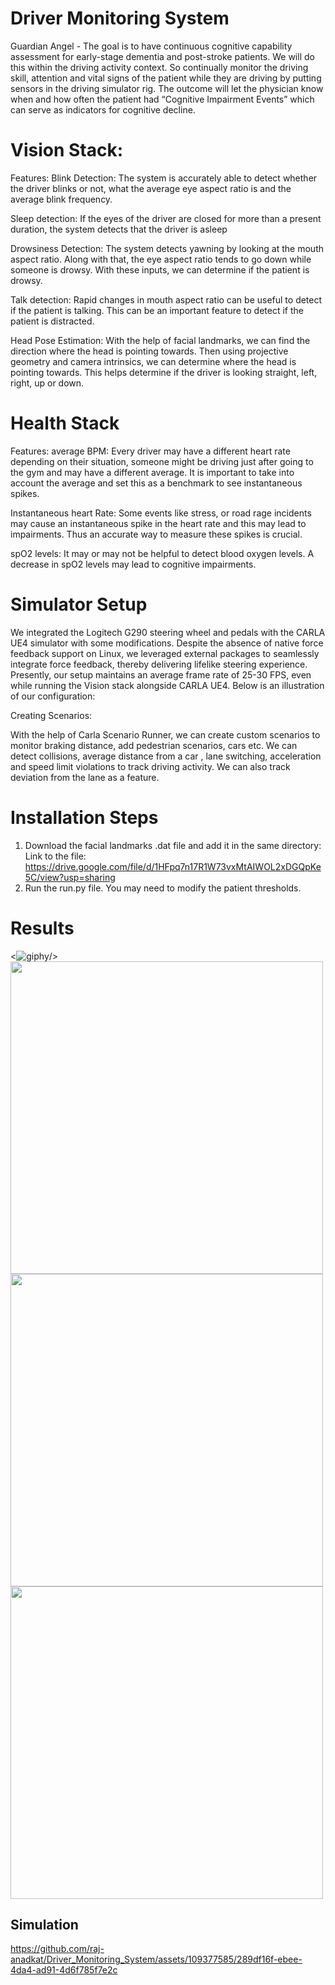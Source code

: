 # Driver Monitoring System
Guardian Angel - The goal is to have continuous cognitive capability assessment for early-stage dementia and post-stroke patients. We will do this within the driving activity context.
So continually monitor the driving skill, attention and vital signs of the patient while they are driving by putting sensors in the driving simulator rig.
The outcome will let the physician know when and how often the patient had “Cognitive Impairment Events” which can serve as indicators for cognitive decline.

# Vision Stack:

Features: 
Blink Detection: The system is accurately able to detect whether the driver blinks or not, what the average eye aspect ratio is and the average blink frequency.

Sleep detection: If the eyes of the driver are closed for more than a present duration, the system detects that the driver is asleep

Drowsiness Detection: The system detects yawning by looking at the mouth aspect ratio. Along with that, the eye aspect ratio tends to go down while someone is drowsy. With these inputs, we can determine if the patient is drowsy.

Talk detection: Rapid changes in mouth aspect ratio can be useful to detect if the patient is talking. This can be an important feature to detect if the patient is distracted.

Head Pose Estimation: With the help of facial landmarks, we can find the direction where the head is pointing towards. Then using projective geometry and camera intrinsics, we can determine where the head is pointing towards. This helps determine if the driver is looking straight, left, right, up or down.

# Health Stack

Features:
average BPM: Every driver may have a different heart rate depending on their situation, someone might be driving just after going to the gym and may have a different average. It is important to take into account the average and set this as a benchmark to see instantaneous spikes.

Instantaneous heart Rate: Some events like stress, or road rage incidents may cause an instantaneous spike in the heart rate and this may lead to impairments. Thus an accurate way to measure these spikes is crucial.

spO2 levels: It may or may not be helpful to detect blood oxygen levels. A decrease in spO2 levels may lead to cognitive impairments.

# Simulator Setup

We integrated the Logitech G290 steering wheel and pedals with the CARLA UE4 simulator with some modifications. Despite the absence of native force feedback support on Linux, we leveraged external packages to seamlessly integrate force feedback, thereby delivering lifelike steering experience. Presently, our setup maintains an average frame rate of 25-30 FPS, even while running the Vision stack alongside CARLA UE4. Below is an illustration of our configuration:

Creating Scenarios:

With the help of Carla Scenario Runner, we can create custom scenarios  to monitor braking distance, add pedestrian scenarios, cars etc. We can detect collisions, average distance from a car , lane switching, acceleration and speed limit violations to track driving activity. We can also track deviation from the lane as a feature.

# Installation Steps
1) Download the facial landmarks .dat file and add it in the same directory:
Link to the file: https://drive.google.com/file/d/1HFpq7n17R1W73vxMtAIWOL2xDGQpKe5C/view?usp=sharing
2) Run the run.py file. You may need to modify the patient thresholds.

# Results
<![giphy](https://github.com/raj-anadkat/Driver_Monitoring_System/assets/109377585/4dd7b747-d5a8-4117-924e-3eb312d1a053)/>
<img src="https://github.com/raj-anadkat/Driver_Monitoring_System/assets/109377585/c7cc0fa7-cbf9-4bdc-b95f-dbd34d57933c" width="500"/>
<img src="https://github.com/raj-anadkat/Driver_Monitoring_System/assets/109377585/88d36319-1109-498c-808f-4a482e5c4be7" width="500"/>
<img src="https://github.com/raj-anadkat/Driver_Monitoring_System/assets/109377585/837d6886-b0e0-4ac1-b834-a46e539432da" width="500"/>


## Simulation
https://github.com/raj-anadkat/Driver_Monitoring_System/assets/109377585/289df16f-ebee-4da4-ad91-4d6f785f7e2c



